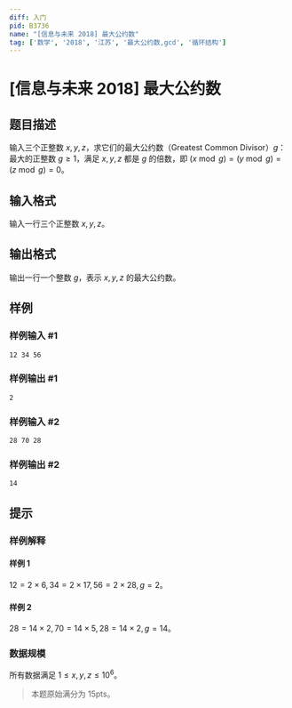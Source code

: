 ```yaml
---
diff: 入门
pid: B3736
name: "[信息与未来 2018] 最大公约数"
tag: ['数学', '2018', '江苏', '最大公约数,gcd', '循环结构']
---
```

# [信息与未来 2018] 最大公约数
## 题目描述

输入三个正整数 $x,y,z$，求它们的最大公约数（Greatest Common Divisor）$g$：最大的正整数 $g ≥1$，满足 $x,y,z$ 都是 $g$ 的倍数，即 $(x \bmod g) = (y \bmod g) = (z \bmod g) = 0$。
## 输入格式

输入一行三个正整数 $x,y,z$。
## 输出格式

输出一行一个整数 $g$，表示 $x,y,z$ 的最大公约数。
## 样例

### 样例输入 #1
```
12 34 56
```
### 样例输出 #1
```
2
```
### 样例输入 #2
```
28 70 28
```
### 样例输出 #2
```
14
```
## 提示

### 样例解释
#### 样例 $1$
$12 = 2 × 6, 34 = 2 × 17, 56 = 2 × 28, g = 2$。
#### 样例 $2$
$28 = 14 × 2, 70 = 14 × 5, 28 = 14 × 2,g = 14$。
### 数据规模
所有数据满足 $1 ≤ x,y,z ≤ 10^6$。
> 本题原始满分为 $15\text{pts}$。
